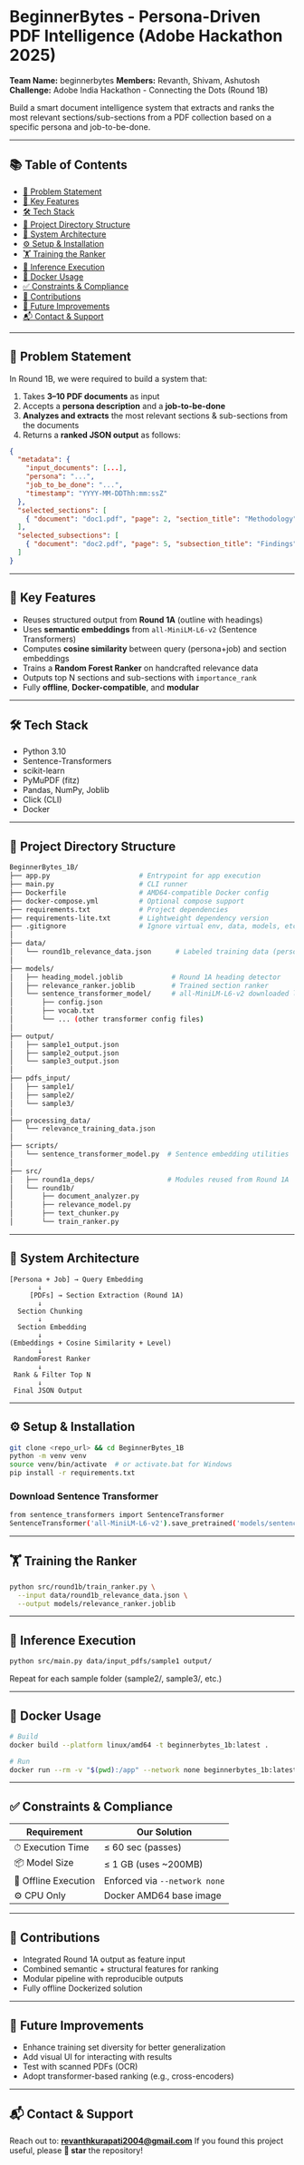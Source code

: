 # BeginnerBytes - Persona-Driven PDF Intelligence (Adobe Hackathon 2025)

**Team Name:** beginnerbytes
**Members:** Revanth, Shivam, Ashutosh
**Challenge:** Adobe India Hackathon - Connecting the Dots (Round 1B)

Build a smart document intelligence system that extracts and ranks the most relevant sections/sub-sections from a PDF collection based on a specific persona and job-to-be-done.

---

## 📚 Table of Contents

* [📌 Problem Statement](#-problem-statement)
* [🧠 Key Features](#-key-features)
* [🛠 Tech Stack](#-tech-stack)
* [📁 Project Directory Structure](#-project-directory-structure)
* [🧭 System Architecture](#-system-architecture)
* [⚙ Setup & Installation](#-setup--installation)
* [🏋 Training the Ranker](#-training-the-ranker)
* [🚀 Inference Execution](#-inference-execution)
* [🐳 Docker Usage](#-docker-usage)
* [✅ Constraints & Compliance](#-constraints--compliance)
* [🎯 Contributions](#-contributions)
* [🔮 Future Improvements](#-future-improvements)
* [📬 Contact & Support](#-contact--support)

---

## 📌 Problem Statement

In Round 1B, we were required to build a system that:

1. Takes **3–10 PDF documents** as input
2. Accepts a **persona description** and a **job-to-be-done**
3. **Analyzes and extracts** the most relevant sections & sub-sections from the documents
4. Returns a **ranked JSON output** as follows:

```json
{
  "metadata": {
    "input_documents": [...],
    "persona": "...",
    "job_to_be_done": "...",
    "timestamp": "YYYY-MM-DDThh:mm:ssZ"
  },
  "selected_sections": [
    { "document": "doc1.pdf", "page": 2, "section_title": "Methodology", "importance_rank": 1 }
  ],
  "selected_subsections": [
    { "document": "doc2.pdf", "page": 5, "subsection_title": "Findings", "importance_rank": 1 }
  ]
}
```

---

## 🧠 Key Features

* Reuses structured output from **Round 1A** (outline with headings)
* Uses **semantic embeddings** from `all-MiniLM-L6-v2` (Sentence Transformers)
* Computes **cosine similarity** between query (persona+job) and section embeddings
* Trains a **Random Forest Ranker** on handcrafted relevance data
* Outputs top N sections and sub-sections with `importance_rank`
* Fully **offline**, **Docker-compatible**, and **modular**

---

## 🛠 Tech Stack

* Python 3.10
* Sentence-Transformers
* scikit-learn
* PyMuPDF (fitz)
* Pandas, NumPy, Joblib
* Click (CLI)
* Docker

---

## 📁 Project Directory Structure

```bash
BeginnerBytes_1B/
├── app.py                      # Entrypoint for app execution
├── main.py                     # CLI runner
├── Dockerfile                  # AMD64-compatible Docker config
├── docker-compose.yml          # Optional compose support
├── requirements.txt            # Project dependencies
├── requirements-lite.txt       # Lightweight dependency version
├── .gitignore                  # Ignore virtual env, data, models, etc.
│
├── data/
│   └── round1b_relevance_data.json      # Labeled training data (persona-task-section)
│
├── models/
│   ├── heading_model.joblib            # Round 1A heading detector
│   ├── relevance_ranker.joblib         # Trained section ranker
│   └── sentence_transformer_model/     # all-MiniLM-L6-v2 downloaded locally
│       ├── config.json
│       ├── vocab.txt
│       └── ... (other transformer config files)
│
├── output/
│   ├── sample1_output.json
│   ├── sample2_output.json
│   └── sample3_output.json
│
├── pdfs_input/
│   ├── sample1/
│   ├── sample2/
│   └── sample3/
│
├── processing_data/
│   └── relevance_training_data.json
│
├── scripts/
│   └── sentence_transformer_model.py  # Sentence embedding utilities
│
├── src/
│   ├── round1a_deps/                  # Modules reused from Round 1A
│   └── round1b/
│       ├── document_analyzer.py
│       ├── relevance_model.py
│       ├── text_chunker.py
│       └── train_ranker.py
```

---

## 🧭 System Architecture

```
[Persona + Job] → Query Embedding
       ↓
     [PDFs] → Section Extraction (Round 1A)
       ↓
  Section Chunking
       ↓
  Section Embedding
       ↓
(Embeddings + Cosine Similarity + Level)
       ↓
 RandomForest Ranker
       ↓
 Rank & Filter Top N
       ↓
 Final JSON Output
```

---

## ⚙ Setup & Installation

```bash
git clone <repo_url> && cd BeginnerBytes_1B
python -m venv venv
source venv/bin/activate  # or activate.bat for Windows
pip install -r requirements.txt
```

### Download Sentence Transformer

```bash
from sentence_transformers import SentenceTransformer
SentenceTransformer('all-MiniLM-L6-v2').save_pretrained('models/sentence_transformer_model')
```

---

## 🏋 Training the Ranker

```bash
python src/round1b/train_ranker.py \
  --input data/round1b_relevance_data.json \
  --output models/relevance_ranker.joblib
```

---

## 🚀 Inference Execution

```bash
python src/main.py data/input_pdfs/sample1 output/
```

Repeat for each sample folder (sample2/, sample3/, etc.)

---

## 🐳 Docker Usage

```bash
# Build
docker build --platform linux/amd64 -t beginnerbytes_1b:latest .

# Run
docker run --rm -v "$(pwd):/app" --network none beginnerbytes_1b:latest data/input_pdfs/sample1 output/
```

---

## ✅ Constraints & Compliance

| Requirement          | Our Solution                  |
| -------------------- | ----------------------------- |
| ⏱ Execution Time     | ≤ 60 sec (passes)             |
| 📦 Model Size        | ≤ 1 GB (uses \~200MB)         |
| 🔌 Offline Execution | Enforced via `--network none` |
| ⚙ CPU Only           | Docker AMD64 base image       |

---

## 🎯 Contributions

* Integrated Round 1A output as feature input
* Combined semantic + structural features for ranking
* Modular pipeline with reproducible outputs
* Fully offline Dockerized solution

---

## 🔮 Future Improvements

* Enhance training set diversity for better generalization
* Add visual UI for interacting with results
* Test with scanned PDFs (OCR)
* Adopt transformer-based ranking (e.g., cross-encoders)

---

## 📬 Contact & Support

Reach out to: **[revanthkurapati2004@gmail.com](mailto:revanthkurapati2004@gmail.com)**
If you found this project useful, please **🌟 star** the repository!

